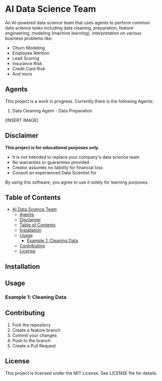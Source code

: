 # AI Data Science Team

An AI-powered data science team that uses agents to perform common data science tasks including data cleaning, preparation, feature engineering, modeling (machine learning), interpretation on various business problems like:

- Churn Modeling
- Employee Attrition
- Lead Scoring
- Insurance Risk
- Credit Card Risk
- And more

## Agents

This project is a work in progress. Currently there is the following Agents:

1. Data Cleaning Agent - Data Preparation


[INSERT IMAGE]

## Disclaimer

**This project is for educational purposes only.**

- It is not intended to replace your company's data science team
- No warranties or guarantees provided
- Creator assumes no liability for financial loss
- Consult an experienced Data Scientist for 

By using this software, you agree to use it solely for learning purposes.

## Table of Contents

- [AI Data Science Team](#ai-data-science-team)
  - [Agents](#agents)
  - [Disclaimer](#disclaimer)
  - [Table of Contents](#table-of-contents)
  - [Installation](#installation)
  - [Usage](#usage)
    - [Example 1: Cleaning Data](#example-1-cleaning-data)
  - [Contributing](#contributing)
  - [License](#license)

## Installation

## Usage

### Example 1: Cleaning Data

## Contributing

1. Fork the repository
2. Create a feature branch
3. Commit your changes
4. Push to the branch
5. Create a Pull Request

## License

This project is licensed under the MIT License. See LICENSE file for details. 